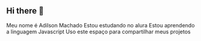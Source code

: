 ## Hi there 👋
Meu nome é Adilson Machado
Estou estudando no alura
Estou aprendendo a linguagem Javascript
Uso este espaço para compartilhar meus projetos
